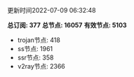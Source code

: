 更新时间2022-07-09 06:32:48

**总订阅: 377**
**总节点: 16057**
**有效节点: 5103**
- trojan节点: 418
- ss节点: 1961
- ssr节点: 358
- v2ray节点: 2366
